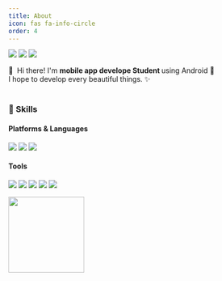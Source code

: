 ```yaml
---
title: About
icon: fas fa-info-circle
order: 4
---
```

<p>
  <a href="http://sey2.github.io" target="_blank"><img src="https://img.shields.io/badge/blog-FECC00?style=flat-square&logo=Bloglovin&logoColor=white"/></a>
   <a href="https://www.facebook.com/profile.php?id=100003781218202" target="_blank"><img src="https://img.shields.io/badge/Insta-1877F2?style=flat-square&logo=facebook&logoColor=white"/></a>
    <a href="https://www.instagram.com/casio2978" target="_blank"> <img src="https://img.shields.io/badge/Insta-E4405F?style=flat-square&logo=Instagram&logoColor=white"/></a>

</p>

<p>
  👋&nbsp; Hi there! I'm <b>mobile app develope Student </b> using Android  🚀<br/>
  I hope to develop every beautiful things. ✨ <br/><br/>
</p>

### 💪 Skills
#### Platforms & Languages
<p>
  <img src="https://img.shields.io/badge/Android-3DDC84?style=flat-square&logo=Android&logoColor=white"/>
  <img src="https://img.shields.io/badge/C Language-yellow?style=flat&logo=c&logoColor=white"/>
  <img src="https://img.shields.io/badge/Java-007396?style=flat-square&logo=Java&logoColor=white"/>

</p>

#### Tools
<p>
  <img src="https://img.shields.io/badge/Visual_Studio-5C2D91?style=flat-square&logo=Visual-Studio&logoColor=white"/>
  <img src="https://img.shields.io/badge/Visual_Studio_Code-007ACC?style=flat-square&logo=Visual-Studio-Code&logoColor=white"/>
  <img src="https://img.shields.io/badge/Eclips_IDE-2C2255?style=flat-square&logo=Eclipse&logoColor=white"/>
  <img src="https://img.shields.io/badge/Android_Studio-sky?style=flat-square&logo=AndroidStudio&logoColor=white"/>
  <img src="https://img.shields.io/badge/Git-F05032?style=flat-square&logo=Git&logoColor=white"/>
</p>


<img src = "https://user-images.githubusercontent.com/54762273/147843353-69dff244-584e-42af-a147-33bde0f64d6d.png" width="150" height="150"> 

